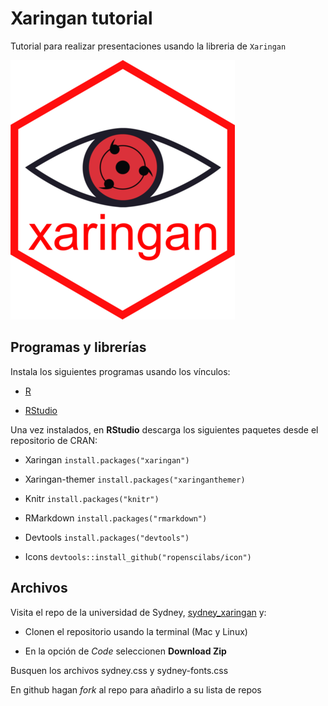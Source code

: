 # Xaringan tutorial
Tutorial para realizar presentaciones usando la libreria de `Xaringan`

![Xaringan](./Slides/Xaringan.png)


## Programas y librerías

Instala los siguientes programas usando los vínculos:

- [R](https://cran.r-project.org/mirrors.html)

- [RStudio](https://www.rstudio.com/products/rstudio/download/)

Una vez instalados, en **RStudio** descarga los siguientes paquetes desde el repositorio de CRAN:

- Xaringan `install.packages("xaringan")`

- Xaringan-themer `install.packages("xaringanthemer)`

- Knitr `install.packages("knitr")`

- RMarkdown `install.packages("rmarkdown")`

- Devtools `install.packages("devtools")`

- Icons `devtools::install_github("ropenscilabs/icon")`

## Archivos

Visita el repo de la universidad de Sydney, [sydney_xaringan](https://github.com/garthtarr/sydney_xaringan) y:

- Clonen el repositorio usando la terminal (Mac y Linux)

- En la opción de *Code* seleccionen **Download Zip**

Busquen los archivos sydney.css y sydney-fonts.css 

En github hagan *fork* al repo para añadirlo a su lista de repos
